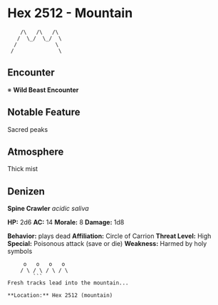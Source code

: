 # Hex 2512 - Mountain
```
    /\   /\   /\
   /  \_/  \_/  \
  /            \
 /              \
```

## Encounter

※ **Wild Beast Encounter**

## Notable Feature

Sacred peaks

## Atmosphere

Thick mist

## Denizen

**Spine Crawler**
*acidic saliva*

**HP:** 2d6 **AC:** 14 **Morale:** 8
**Damage:** 1d8

**Behavior:** plays dead
**Affiliation:** Circle of Carrion
**Threat Level:** High
**Special:** Poisonous attack (save or die)
**Weakness:** Harmed by holy symbols

```
     o   o   o   o
    / \ / \ / \ / \
        ```
Fresh tracks lead into the mountain...

**Location:** Hex 2512 (mountain)
